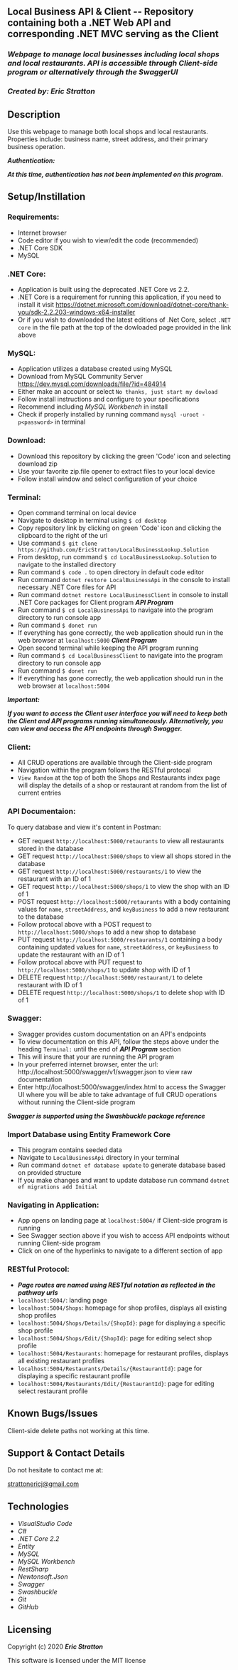 ## Local Business API & Client -- Repository containing both a .NET Web API and corresponding .NET MVC serving as the Client

### _Webpage to manage local businesses including local shops and local restaurants. API is accessible through Client-side program or alternatively through the SwaggerUI_

### _Created by: Eric Stratton_

## Description

Use this webpage to manage both local shops and local restaurants. Properties include: business name, street address, and their primary business operation.

**_Authentication:_** 

**_At this time, authentication has not been implemented on this program._**

## Setup/Instillation

### Requirements:

- Internet browser
- Code editor if you wish to view/edit the code (recommended)
- .NET Core SDK
- MySQL 

### .NET Core:

- Application is built using the deprecated .NET Core vs 2.2.
- .NET Core is a requirement for running this application, if you need to install it visit <https://dotnet.microsoft.com/download/dotnet-core/thank-you/sdk-2.2.203-windows-x64-installer>
- Or if you wish to downloaded the latest editions of .Net Core, select `.NET core` in the file path at the top of the dowloaded page provided in the link above

### MySQL:

- Application utilizes a database created using MySQL
- Download from MySQL Community Server <https://dev.mysql.com/downloads/file/?id=484914>
- Either make an account or select `No thanks, just start my dowload`
- Follow install instructions and configure to your specifications
- Recommend including _MySQL Workbench_ in install
- Check if properly installed by running command `mysql -uroot -p<password>` in terminal

### Download: 

- Download this repository by clicking the green 'Code' icon and selecting download zip
- Use your favorite zip.file opener to extract files to your local device
- Follow install window and select configuration of your choice

### Terminal:

- Open command terminal on local device
- Navigate to desktop in terminal using `$ cd desktop`
- Copy repository link by clicking on green 'Code' icon and clicking the clipboard to the right of the url
- Use command `$ git clone https://github.com/EricStratton/LocalBusinessLookup.Solution`
- From desktop, run command `$ cd LocalBusinessLookup.Solution` to navigate to the installed directory
- Run command `$ code .` to open directory in default code editor
- Run command `dotnet restore LocalBusinessApi` in the console to install necessary .NET Core files for API 
- Run command `dotnet restore LocalBusinessClient` in console to install .NET Core packages for Client program
**_API Program_**
- Run command `$ cd LocalBusinessApi` to navigate into the program directory to run console app
- Run command `$ donet run` 
- If everything has gone correctly, the web application should run in the web browser at `localhost:5000`
**_Client Program_**
- Open second terminal while keeping the API program running
- Run command `$ cd LocalBusinessClient` to navigate into the program directory to run console app
- Run command `$ donet run` 
- If everything has gone correctly, the web application should run in the web browser at `localhost:5004`

**_Important:_**

**_If you want to access the Client user interface you will need to keep both the Client and API programs running simultaneously. Alternatively, you can view and access the API endpoints through Swagger._**

### Client:
- All CRUD operations are available through the Client-side program
- Navigation within the program follows the RESTful protocal
- `View Random` at the top of both the Shops and Restaurants index page will display the details of a shop or restaurant at random from the list of current entries

### API Documentaion:
To query database and view it's content in Postman:
- GET request `http://localhost:5000/retaurants` to view all restaurants stored in the database
- GET request `http://localhost:5000/shops` to view all shops stored in the database
- GET request `http://localhost:5000/restaurants/1` to view the restaurant with an ID of 1
- GET request `http://localhost:5000/shops/1` to view the shop with an ID of 1
- POST request `http://localhost:5000/retaurants` with a body containing values for `name`, `streetAddress`, and `keyBusiness` to add a new restaurant to the database
- Follow protocal above with a POST request to `http://localhost:5000/shops` to add a new shop to database
- PUT request `http://localhost:5000/restaurants/1` containing a body containing updated values for `name`, `streetAddress`, or `keyBusiness` to update the restaurant with an ID of 1
- Follow protocal above with PUT request to `http://localhost:5000/shops/1` to update shop with ID of 1
- DELETE request `http://localhost:5000/restaurant/1` to delete restaurant with ID of 1
- DELETE request `http://localhost:5000/shops/1` to delete shop with ID of 1  

### Swagger:

- Swagger provides custom documentation on an API's endpoints
- To view documentation on this API, follow the steps above under the heading `Terminal:` until the end of **_API Program_** section
- This will insure that your are running the API program
- In your preferred internet browser, enter the url: http://localhost:5000/swagger/v1/swagger.json to view raw documentation
- Enter http://localhost:5000/swagger/index.html to access the Swagger UI where you will be able to take advantage of full CRUD operations without running the Client-side program

**_Swagger is supported using the Swashbuckle package reference_**

### Import Database using Entity Framework Core

- This program contains seeded data
- Navigate to `LocalBusinessApi` directory in your terminal
- Run command `dotnet ef database update` to generate database based on provided structure
- If you make changes and want to update database run command `dotnet ef migrations add Initial`

### Navigating in Application:

- App opens on landing page at `localhost:5004/` if Client-side program is running
- See Swagger section above if you wish to access API endpoints without running Client-side program
- Click on one of the hyperlinks to navigate to a different section of app

### RESTful Protocol:

- **_Page routes are named using RESTful notation as reflected in the pathway urls_**
- `localhost:5004/`: landing page
- `localhost:5004/Shops`: homepage for shop profiles, displays all existing shop profiles
- `localhost:5004/Shops/Details/{ShopId}`: page for displaying a specific shop profile
- `localhost:5004/Shops/Edit/{ShopId}`: page for editing select shop profile
- `localhost:5004/Restaurants`: homepage for restaurant profiles, displays all existing restaurant profiles
- `localhost:5004/Restaurants/Details/{RestaurantId}`: page for displaying a specific restaurant profile
- `localhost:5004/Restaurants/Edit/{RestaurantId}`: page for editing select restaurant profile

## Known Bugs/Issues

Client-side delete paths not working at this time.

## Support & Contact Details

Do not hesitate to contact me at:

<strattonericj@gmail.com>

## Technologies 

- _VisualStudio Code_
- _C#_
- _.NET Core 2.2_
- _Entity_
- _MySQL_
- _MySQL Workbench_
- _RestSharp_
- _Newtonsoft.Json_
- _Swagger_
- _Swashbuckle_
- _Git_
- _GitHub_

## Licensing

Copyright (c) 2020 **_Eric Stratton_**

This software is licensed under the MIT license